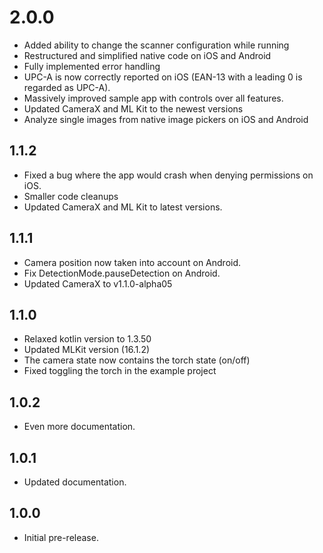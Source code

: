 
# 2.0.0

* Added ability to change the scanner configuration while running
* Restructured and simplified native code on iOS and Android
* Fully implemented error handling
* UPC-A is now correctly reported on iOS (EAN-13 with a leading 0 is regarded as UPC-A).
* Massively improved sample app with controls over all features.
* Updated CameraX and ML Kit to the newest versions
* Analyze single images from native image pickers on iOS and Android

## 1.1.2

* Fixed a bug where the app would crash when denying permissions on iOS.
* Smaller code cleanups
* Updated CameraX and ML Kit to latest versions.

## 1.1.1

* Camera position now taken into account on Android.
* Fix DetectionMode.pauseDetection on Android.
* Updated CameraX to v1.1.0-alpha05

## 1.1.0
* Relaxed kotlin version to 1.3.50
* Updated MLKit version (16.1.2)
* The camera state now contains the torch state (on/off)
* Fixed toggling the torch in the example project

## 1.0.2

* Even more documentation.

## 1.0.1

* Updated documentation.

## 1.0.0

* Initial pre-release.
